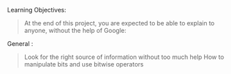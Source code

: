 Learning Objectives:

> At the end of this project, you are expected to be able to explain to anyone, without the help of Google:

General :
> Look for the right source of information without too much help
> How to manipulate bits and use bitwise operators